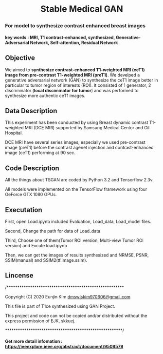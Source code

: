 

<h1 align="center">
    <p> Stable Medical GAN </p>
    
### For model to synthesize contrast enhanced breast images
#### key words : MRI, T1 contrast-enhanced, synthesized, Generative-Adversarial Network, Self-attention, Residual Network
</h1>


## Objective
We aimed to **synthesize contrast-enhanced T1-weighted MRI (ceT1) image from pre-contrast T1-weighted MRI (preT1)**. We develped a generative adversarial network (GAN) to synthesize the ceT1 image better in particular to tumor region of interests (ROI). It consisted of 1 generator, 2 discriminator (**local disciminator for tumor**) and was performed to synthesize more authentic ceT1 images.


## Data Description
This experiment has been conducted by using Breast dynamic contrast T1-weighted MRI (DCE MRI) supported by Samsung Medical Centor and Gil Hospital.

DCE MRI have several series images, especially we used pre-contrast image (preT1) before the contrast agenet injection and contrast-enhanced image (ceT1) performing at 90 sec.



## Code Description
All the things about TSGAN are coded by Python 3.2 and Tensorflow 2.3v. 

All models were implemented on the TensorFlow framework using four GeForce GTX 1080 GPUs.


## Executation

First, open Load.ipynb included Evaluation, Load_data, Load_model files.

Second, Change the path for data of Load_data.

Third, Choose one of them(Tumor ROI version, Multi-view Tumor ROI version) and Excute load.ipynb


Then, we can get the images of results synthesized and NRMSE, PSNR, SSIM(manual) and SSIM2(tf.image.ssim).



## Lincense

/*******************************************************

 Copyright (C) 2020 Eunjin Kim <dmswlskim970606@gmail.com>
 
 This file is part of T1ce synthesized using GAN Project.
 
 This project and code can not be copied and/or distributed without the express permission of EJK, skkuej.

 *******************************************************/
 
#### Get more detail infomation : https://ieeexplore.ieee.org/abstract/document/9508579

